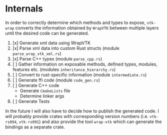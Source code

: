 # Internals
In order to correctly determine which methods and types to expose, `vtk-wrap` converts the
information obtained by `WrapVTK` between multiple layers until the desired code can be generated.

1. [x] Generate xml data using WrapVTK
2. [x] Parse xml data into custom Rust structs (module `parse_wrap_vtk_xml.rs`)
3. [x] Parse C++ types (module `parse_cpp.rs`)
4. [ ] Gather information on exposable methods, defined types, modules, features etc. (modules
   `inheritance_hierarchy.rs`)
5. [ ] Convert to rust-specific information (module `intermediate.rs`)
6. [ ] Generate ffi code (module `code_gen.rs`)
7. [ ] Generate C++ code
    - Generate `CmakeLists` file
    - Determine linker args
8. [ ] Generate Tests

In the future I will also have to decide how to publish the generated code.
I will probably provide crates with corresponding version numbers (i.e. `vtk-rs094`, `vtk-rs091`)
and also provide the tool `wrap-vtk` which can generate the bindings as a separate crate.
